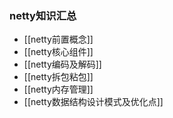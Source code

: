 ### netty知识汇总

- [[netty前置概念]]
- [[netty核心组件]]
- [[netty编码及解码]]
- [[netty拆包粘包]]
- [[netty内存管理]]
- [[netty数据结构设计模式及优化点]]
